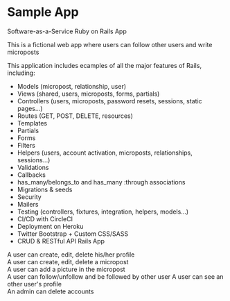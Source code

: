 # Sample App

Software-as-a-Service Ruby on Rails App

This is a fictional web app where users can follow other users and write microposts

This application includes ecamples of all the major features of Rails, including:
- Models (micropost, relationship, user)
- Views (shared, users, microposts, forms, partials)
- Controllers (users, microposts, password resets, sessions, static pages...)
- Routes (GET, POST, DELETE, resources)
- Templates
- Partials
- Forms
- Filters
- Helpers (users, account activation, microposts, relationships, sessions...)
- Validations
- Callbacks
- has_many/belongs_to and has_many :through associations
- Migrations & seeds
- Security
- Mailers
- Testing (controllers, fixtures, integration, helpers, models...)
- CI/CD with CircleCI
- Deployment on Heroku
- Twitter Bootstrap + Custom CSS/SASS
- CRUD & RESTful API Rails App

A user can create, edit, delete his/her profile      
A user can create, edit, delete a micropost     
A user can add a picture in the micropost     
A user can follow/unfollow and be followed by other user 
A user can see an other user's profile      
An admin can delete accounts
